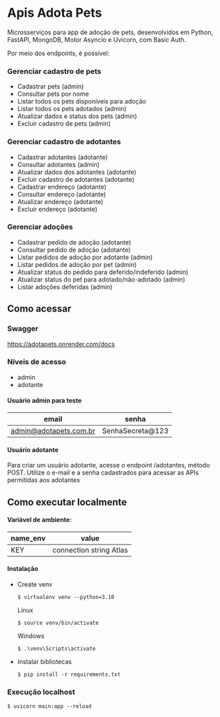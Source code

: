 # Apis Adota Pets
Microsserviços para app de adoção de pets, desenvolvidos em Python, FastAPI, MongoDB, Motor Asyncio e Uvicorn, com Basic Auth.

Por meio dos endpoints, é possível:

### Gerenciar cadastro de pets

* Cadastrar pets (admin)
* Consultar pets por nome
* Listar todos os pets disponíveis para adoção
* Listar todos os pets adotados (admin)
* Atualizar dados e status dos pets (admin)
* Excluir cadastro de pets (admin)

### Gerenciar cadastro de adotantes

* Cadastrar adotantes (adotante)
* Consultar adotantes (admin)
* Atualizar dados dos adotantes (adotante)
* Excluir cadastro de adotantes (adotante)
* Cadastrar endereço (adotante)
* Consultar endereço (adotante)
* Atualizar endereço (adotante)
* Excluir endereço (adotante)

### Gerenciar adoções

* Cadastrar pedido de adoção (adotante)
* Consultar pedido de adoção (adotante)
* Listar pedidos de adoção por adotante (admin)
* Listar pedidos de adoção por pet (admin)
* Atualizar status do pedido para deferido/indeferido (admin)
* Atualizar status do pet para adotado/não-adotado (admin)
* Listar adoções deferidas (admin)

## Como acessar

### Swagger
  
  https://adotapets.onrender.com/docs

### Níveis de acesso
* admin
* adotante

#### Usuário admin para teste
| email  | senha |
|------------|------------|
|admin@adotapets.com.br|SenhaSecreta@123|

#### Usuário adotante
Para criar um usuário adotante, acesse o endpoint /adotantes, método POST.
Utilize o e-mail e a senha cadastrados para acessar as APIs permitidas aos adotantes

## Como executar localmente

#### Variável de ambiente:
| name_env | value |
|------------|------------|
|KEY|connection string Atlas|

#### Instalação
* Create venv
    ```
    $ virtualenv venv --python=3.10
    ```
    Linux
    ```
    $ source venv/bin/activate
   ```
   Windows
    ```
    $ .\venv\Scripts\activate
   ```
* Instalar bibliotecas
     ```
     $ pip install -r requirements.txt
     ```
### Execução localhost
  ```
  $ uvicorn main:app --reload
   ```